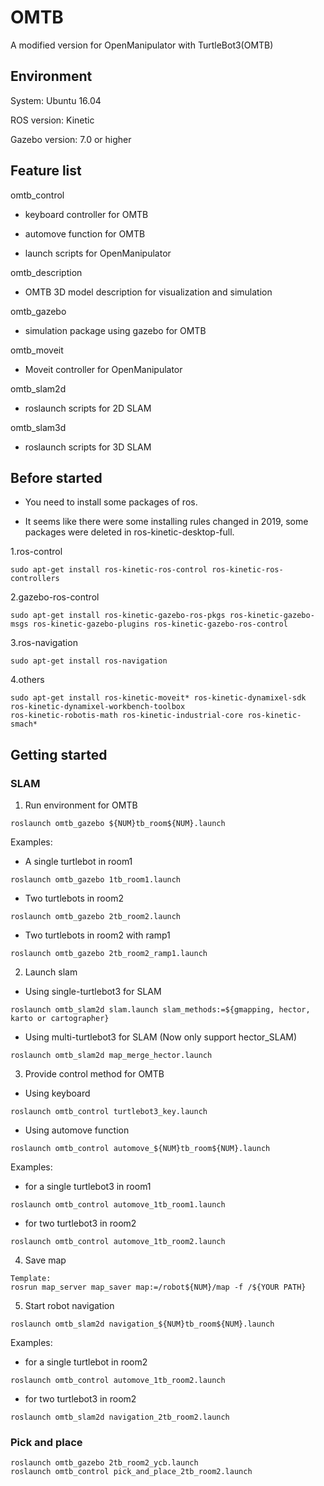 # OMTB
A modified version for OpenManipulator with TurtleBot3(OMTB)

## Environment

System: Ubuntu 16.04

ROS version: Kinetic

Gazebo version: 7.0 or higher

## Feature list

omtb_control

- keyboard controller for OMTB
  
- automove function for OMTB

- launch scripts for OpenManipulator
  
omtb_description

- OMTB 3D model description for visualization and simulation
  
omtb_gazebo

- simulation package using gazebo for OMTB

omtb_moveit

- Moveit controller for OpenManipulator
  
omtb_slam2d

- roslaunch scripts for 2D SLAM

omtb_slam3d

- roslaunch scripts for 3D SLAM

## Before started 

- You need to install some packages of ros. 

- It seems like there were some installing rules changed in 2019, some packages were deleted in ros-kinetic-desktop-full.
    
1.ros-control

```
sudo apt-get install ros-kinetic-ros-control ros-kinetic-ros-controllers
```

2.gazebo-ros-control
```
sudo apt-get install ros-kinetic-gazebo-ros-pkgs ros-kinetic-gazebo-msgs ros-kinetic-gazebo-plugins ros-kinetic-gazebo-ros-control
```

3.ros-navigation
```
sudo apt-get install ros-navigation
```

4.others
 ```
sudo apt-get install ros-kinetic-moveit* ros-kinetic-dynamixel-sdk ros-kinetic-dynamixel-workbench-toolbox
 ros-kinetic-robotis-math ros-kinetic-industrial-core ros-kinetic-smach*
 ```

## Getting started

### SLAM

1. Run environment for OMTB

```
roslaunch omtb_gazebo ${NUM}tb_room${NUM}.launch
```

Examples:

- A single turtlebot in room1

```
roslaunch omtb_gazebo 1tb_room1.launch
```
- Two turtlebots in room2

```
roslaunch omtb_gazebo 2tb_room2.launch
```

- Two turtlebots in room2 with ramp1

```
roslaunch omtb_gazebo 2tb_room2_ramp1.launch
```

2. Launch slam

- Using single-turtlebot3 for SLAM

```
roslaunch omtb_slam2d slam.launch slam_methods:=${gmapping, hector, karto or cartographer}
```

- Using multi-turtlebot3 for SLAM (Now only support hector_SLAM)

```
roslaunch omtb_slam2d map_merge_hector.launch
```

3. Provide control method for OMTB

- Using keyboard

```
roslaunch omtb_control turtlebot3_key.launch
```

- Using automove function

```
roslaunch omtb_control automove_${NUM}tb_room${NUM}.launch
```

Examples:

- for a single turtlebot3 in room1

```
roslaunch omtb_control automove_1tb_room1.launch
```

- for two turtlebot3 in room2

```
roslaunch omtb_control automove_1tb_room2.launch
```

4. Save map

```
Template:
rosrun map_server map_saver map:=/robot${NUM}/map -f /${YOUR PATH}
```

5. Start robot navigation

```
roslaunch omtb_slam2d navigation_${NUM}tb_room${NUM}.launch
```

Examples:

- for a single turtlebot in room2

```
roslaunch omtb_control automove_1tb_room2.launch
```

- for two turtlebot3 in room2

```
roslaunch omtb_slam2d navigation_2tb_room2.launch
```

### Pick and place

```
roslaunch omtb_gazebo 2tb_room2_ycb.launch
roslaunch omtb_control pick_and_place_2tb_room2.launch
```

